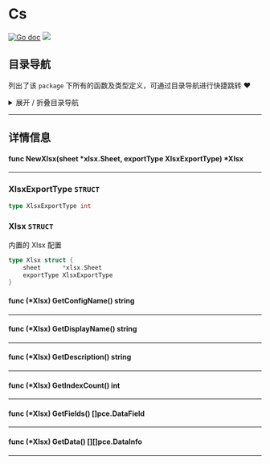 # Cs

[![Go doc](https://img.shields.io/badge/go.dev-reference-brightgreen?logo=go&logoColor=white&style=flat)](https://pkg.go.dev/github.com/kercylan98/minotaur/cs)
![](https://img.shields.io/badge/Email-kercylan@gmail.com-green.svg?style=flat)




## 目录导航
列出了该 `package` 下所有的函数及类型定义，可通过目录导航进行快捷跳转 ❤️
<details>
<summary>展开 / 折叠目录导航</summary>


> 包级函数定义

|函数名称|描述
|:--|:--
|[NewXlsx](#NewXlsx)|暂无描述...


> 类型定义

|类型|名称|描述
|:--|:--|:--
|`STRUCT`|[XlsxExportType](#xlsxexporttype)|暂无描述...
|`STRUCT`|[Xlsx](#xlsx)|内置的 Xlsx 配置

</details>


***
## 详情信息
#### func NewXlsx(sheet *xlsx.Sheet, exportType XlsxExportType)  *Xlsx
<span id="NewXlsx"></span>

***
### XlsxExportType `STRUCT`

```go
type XlsxExportType int
```
### Xlsx `STRUCT`
内置的 Xlsx 配置
```go
type Xlsx struct {
	sheet      *xlsx.Sheet
	exportType XlsxExportType
}
```
#### func (*Xlsx) GetConfigName()  string
***
#### func (*Xlsx) GetDisplayName()  string
***
#### func (*Xlsx) GetDescription()  string
***
#### func (*Xlsx) GetIndexCount()  int
***
#### func (*Xlsx) GetFields()  []pce.DataField
***
#### func (*Xlsx) GetData()  [][]pce.DataInfo
***
